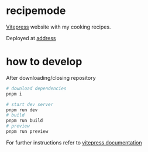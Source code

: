 # recipemode

[Vitepress](https://vitepress.dev/) website with my cooking recipes.

Deployed at [address]()

# how to develop

After downloading/closing repository

```sh
# download dependencies
pnpm i

# start dev server
pnpm run dev
# build
pnpm run build
# preview
pnpm run preview
```

For further instructions refer to [vitepress documentation](https://vitepress.dev/guide/what-is-vitepress)
